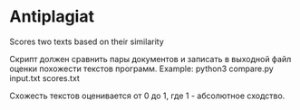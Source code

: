 # Antiplagiat
Scores two texts based on their similarity

Скрипт должен сравнить пары документов и записать в выходной файл оценки похожести текстов программ.
Example: python3 compare.py input.txt scores.txt 

Схожесть текстов оценивается от 0 до 1, где 1 - абсолютное сходство.